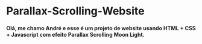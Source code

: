 # Parallax-Scrolling-Website
#### Olá, me chamo André e esse é um projeto de website usando HTML + CSS + Javascript com efeito Parallax Scrolling Moon Light.
